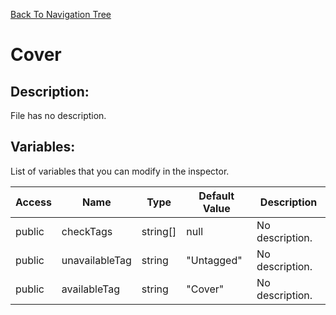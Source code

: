 [Back To Navigation Tree](https://wesleywh.github.io/githubpages/docs/navigation.html)
# Cover

## Description:
File has no description.

## Variables:
List of variables that you can modify in the inspector.

|Access|Name|Type|Default Value|Description|
|---|---|---|---|---|
|public|checkTags|string[]|null|No description.|
|public|unavailableTag|string|"Untagged"|No description.|
|public|availableTag|string|"Cover"|No description.|
